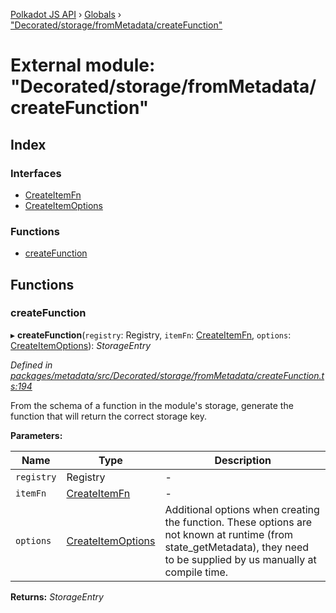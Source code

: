 [Polkadot JS API](../README.md) › [Globals](../globals.md) › ["Decorated/storage/fromMetadata/createFunction"](_decorated_storage_frommetadata_createfunction_.md)

# External module: "Decorated/storage/fromMetadata/createFunction"

## Index

### Interfaces

* [CreateItemFn](../interfaces/_decorated_storage_frommetadata_createfunction_.createitemfn.md)
* [CreateItemOptions](../interfaces/_decorated_storage_frommetadata_createfunction_.createitemoptions.md)

### Functions

* [createFunction](_decorated_storage_frommetadata_createfunction_.md#createfunction)

## Functions

###  createFunction

▸ **createFunction**(`registry`: Registry, `itemFn`: [CreateItemFn](../interfaces/_decorated_storage_frommetadata_createfunction_.createitemfn.md), `options`: [CreateItemOptions](../interfaces/_decorated_storage_frommetadata_createfunction_.createitemoptions.md)): *StorageEntry*

*Defined in [packages/metadata/src/Decorated/storage/fromMetadata/createFunction.ts:194](https://github.com/polkadot-js/api/blob/a9211690be/packages/metadata/src/Decorated/storage/fromMetadata/createFunction.ts#L194)*

From the schema of a function in the module's storage, generate the function
that will return the correct storage key.

**Parameters:**

Name | Type | Description |
------ | ------ | ------ |
`registry` | Registry | - |
`itemFn` | [CreateItemFn](../interfaces/_decorated_storage_frommetadata_createfunction_.createitemfn.md) | - |
`options` | [CreateItemOptions](../interfaces/_decorated_storage_frommetadata_createfunction_.createitemoptions.md) | Additional options when creating the function. These options are not known at runtime (from state_getMetadata), they need to be supplied by us manually at compile time.  |

**Returns:** *StorageEntry*
